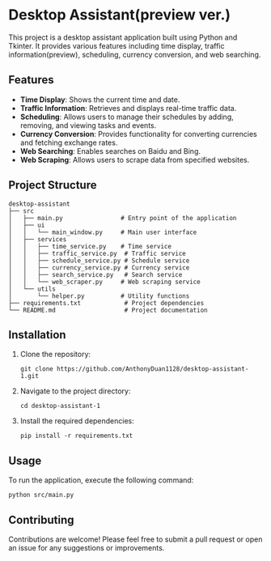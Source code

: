 # Desktop Assistant(preview ver.)

This project is a desktop assistant application built using Python and Tkinter. It provides various features including time display, traffic information(preview), scheduling, currency conversion, and web searching.

## Features

- **Time Display**: Shows the current time and date.
- **Traffic Information**: Retrieves and displays real-time traffic data.
- **Scheduling**: Allows users to manage their schedules by adding, removing, and viewing tasks and events.
- **Currency Conversion**: Provides functionality for converting currencies and fetching exchange rates.
- **Web Searching**: Enables searches on Baidu and Bing.
- **Web Scraping**: Allows users to scrape data from specified websites.

## Project Structure

```
desktop-assistant
├── src
│   ├── main.py                # Entry point of the application
│   ├── ui
│   │   └── main_window.py     # Main user interface
│   ├── services
│   │   ├── time_service.py    # Time service
│   │   ├── traffic_service.py  # Traffic service
│   │   ├── schedule_service.py # Schedule service
│   │   ├── currency_service.py # Currency service
│   │   ├── search_service.py   # Search service
│   │   └── web_scraper.py     # Web scraping service
│   └── utils
│       └── helper.py          # Utility functions
├── requirements.txt            # Project dependencies
└── README.md                   # Project documentation
```

## Installation

1. Clone the repository:
   ```
   git clone https://github.com/AnthonyDuan1128/desktop-assistant-1.git
   ```
2. Navigate to the project directory:
   ```
   cd desktop-assistant-1
   ```
3. Install the required dependencies:
   ```
   pip install -r requirements.txt
   ```

## Usage

To run the application, execute the following command:
```
python src/main.py
```

## Contributing

Contributions are welcome! Please feel free to submit a pull request or open an issue for any suggestions or improvements.
